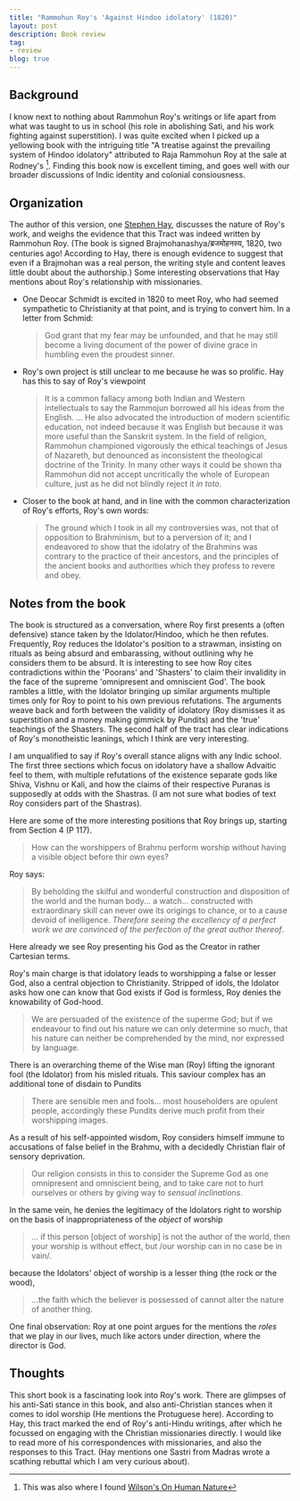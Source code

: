 ```yaml
---
title: "Rammohun Roy's 'Against Hindoo idolatory' (1820)"
layout: post
description: Book review
tag:
- review
blog: true
---
```


## Background

I know next to nothing about Rammohun Roy's writings or life apart from what was taught to us in school (his role in abolishing Sati, and his work fighting against superstition). I was quite excited when I picked up a yellowing book with the intriguing title "A treatise against the prevailing system of Hindoo idolatory" attributed to Raja Rammohun Roy at the sale at Rodney's [^related]. Finding this book now is excellent timing, and goes well with our broader discussions of Indic identity and colonial consiousness.

## Organization

The author of this version, one [Stephen Hay](https://oac.cdlib.org/findaid/ark:/13030/ft1779n7gn/entire_text/),  discusses the nature of Roy's work, and weighs the evidence that this Tract was indeed written by Rammohun Roy. (The book is signed Brajmohanashya/ब्रजमोहनस्य, 1820, two centuries ago! According to Hay, there is enough evidence to suggest that even if a Brajmohan was a real person, the writing style and content leaves little doubt about the authorship.) Some interesting observations that Hay mentions about Roy's relationship with missionaries.

-  One Deocar Schmidt is excited in 1820 to meet Roy, who had seemed sympathetic to Christianity at that point, and is trying to convert him. In a letter from Schmid:

   >  God grant that my fear may be unfounded, and that he may still become a living document of the power of divine grace in humbling even the proudest sinner.
-  Roy's own project is still unclear to me because he was so prolific. Hay has this to say of Roy's viewpoint

   >  It is a common fallacy among both Indian and Western intellectuals to say the Rammojun borrowed all his ideas from the English. ... He also advocated the introduction of modern scientific education, not indeed because it was English but because it was more useful than the Sanskrit system. In the field of religion, Rammohun championed vigorously the ethical teachings of Jesus of Nazareth, but denounced as inconsistent the theological doctrine of the Trinity. In many other ways it could be shown tha Rammohun did not accept uncritically the whole of European culture, just as he did not blindly reject it *in toto*.
 
-  Closer to the book at hand, and in line with the common characterization of Roy's efforts, Roy's own words:

   > The ground which I took in all my controversies was, not that of opposition to Brahminism, but to a perversion of it; and I endeavored to show that the idolatry of the Brahmins was contrary to the practice of their ancestors, and the principles of the ancient books and authorities which they profess to revere and obey.

## Notes from the book

The book is structured as a conversation, where Roy first presents a (often defensive) stance taken by the Idolator/Hindoo, which he then refutes. Frequently, Roy reduces the Idolator's position to a strawman, insisting on rituals as being absurd and embarassing, without outlining why he considers them to be absurd. It is interesting to see how Roy cites contradictions within the 'Poorans' and 'Shasters' to claim their invalidity in the face of the supreme 'omnipresent and omniscient God'. The book rambles a little, with the Idolator bringing up similar arguments multiple times only for Roy to point to his own previous refutations. The arguments weave back and forth between the validity of idolatory (Roy dismisses it as superstition and a money making gimmick by Pundits) and the 'true' teachings of the Shasters. The second half of the tract has clear indications of Roy's monotheistic leanings, which I think are very interesting.


I am unqualified to say if Roy's overall stance aligns with any Indic school. The first three sections which focus on idolatory have a shallow Advaitic feel to them, with multiple refutations of the existence separate gods like Shiva, Vishnu or Kali, and how the claims of their respective Puranas is supposedly at odds with the Shastras. (I am not sure what bodies of text Roy considers part of the Shastras).

Here are some of the more interesting positions that Roy brings up, starting from Section 4 (P 117).
          
>  How can the worshippers of Brahmu perform worship without having a visible object before thir own eyes?

Roy says: 

> By beholding the skilful and wonderful construction and disposition of the world and the human body... a watch... constructed with extraordinary skill can never owe its origings to chance, or to a cause devoid of inelligence. *Therefore seeing the excellency of a perfect work we are convinced of the perfection of the great author thereof*.

Here already we see Roy presenting his God as the Creator in rather Cartesian terms. 

Roy's main charge is that idolatory leads to worshipping a false or lesser God, also a central objection to Christianity. Stripped of idols, the Idolator asks how one can know that God exists if God is formless, Roy denies the knowability of God-hood.
         
> We are persuaded of the existence of the superme God; but if we endeavour to find out his nature we can only determine so much, that his nature can neither be comprehended by the mind, nor expressed by language.

There is an overarching theme of the Wise man (Roy) lifting the ignorant fool (the Idolator) from his misled rituals. This saviour complex has an additional tone of disdain to Pundits
          
> There are sensible men and fools... most householders are opulent people, accordingly these Pundits derive much profit from their worshipping images.
          
As a result of his self-appointed wisdom, Roy considers himself immune to accusations of false belief in the Brahmu, with a decidedly Christian flair of sensory deprivation.
          
> Our religion consists in this to consider the Supreme God as one omnipresent and omniscient being, and to take care not to hurt ourselves or others by giving way to *sensual inclinations*.
          
  In the same vein, he denies the legitimacy of the Idolators right to worship on the basis of inappropriateness of the *object* of worship
          
> ... if this person [object of worship] is not the author of the world, then your worship is without effect, but /our worship can in no case be in vain/.
          
because the Idolators' object of worship is a lesser thing (the rock or the wood),
          
>   ...the faith which the believer is possessed of cannot alter the nature of another thing.
          

One final observation: Roy at one point argues for the mentions the *roles* that we play in our lives, much like actors under direction, where the director is God.

## Thoughts

This short book is a fascinating look into Roy's work. There are glimpses of his anti-Sati stance in this book, and also anti-Christian stances when it comes to idol worship (He mentions the Protuguese here). According to Hay, this tract marked the end of Roy's anti-Hindu writings, after which he focussed on engaging with the Christian missionaries directly. I would like to read more of his correspondences with missionaries, and also the responses to this Tract. (Hay mentions one Sastri from Madras wrote a scathing rebuttal which I am very curious about).

[^related]: This was also where I found  [Wilson's On Human Nature](/2020/08/23/on-human-nature.html)
